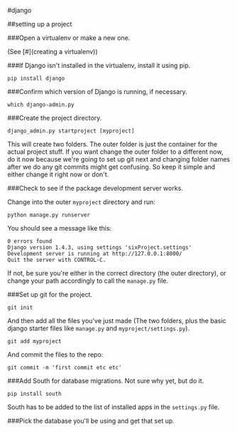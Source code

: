 #django

##setting up a project


###Open a virtualenv or make a new one. 

(See [#](creating a virtualenv))

###If Django isn't installed in the virtualenv, install it using pip.

	pip install django

###Confirm which version of Django is running, if necessary.
	
	which django-admin.py

###Create the project directory. 

	django_admin.py startproject [myproject]

This will create two folders. The outer folder is just the container for the actual project stuff. If you want change the outer folder to a different now, do it now because we're going to set up git next and changing folder names after we do any git commits might get confusing. So keep it simple and either change it right now or don't.

###Check to see if the package development server works. 

Change into the outer `myproject` directory and run:
	
	python manage.py runserver

You should see a message like this:

	0 errors found
	Django version 1.4.3, using settings 'sixProject.settings'
	Development server is running at http://127.0.0.1:8000/
	Quit the server with CONTROL-C.

If not, be sure you're either in the correct directory (the outer directory), or change your path accordingly to call the `manage.py` file.

###Set up git for the project.
	
	git init

And then add all the files you've just made (The two folders, plus the basic django starter files like `manage.py` and `myproject/settings.py`).

	git add myproject

And commit the files to the repo:

	git commit -m 'first commit etc etc'

###Add South for database migrations. Not sure why yet, but do it.

	pip install south

South has to be added to the list of installed apps in the `settings.py` file.

###Pick the database you'll be using and get that set up. 